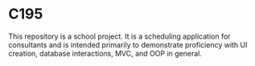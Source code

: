 # C195
This repository is a school project. It is a scheduling application for consultants and is intended primarily to demonstrate proficiency with UI creation, database interactions, MVC, and OOP in general.
